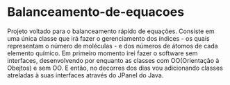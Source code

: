 # Balanceamento-de-equacoes
Projeto voltado para o balanceamento rápido de equações. Consiste em uma única classe que irá fazer o gerenciamento dos índices - os quais representam o número de moléculas - e dos números de átomos de  cada elemento químico. Em primeiro momento irei fazer o software sem interfaces, desenvolvendo por enquanto as classes com OO(Orientação à Obejtos) e sem OO. E então, no decorres dos dias vou adicionando classes atreladas à suas interfaces através do JPanel do Java.

